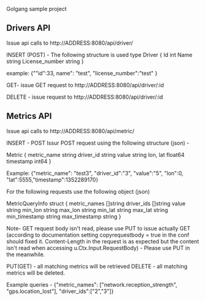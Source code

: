 Golgang sample project

Drivers API
-----------
Issue api calls to http://ADDRESS:8080/api/driver/

INSERT (POST) -
The following structure is used
type Driver {
	Id int
	Name string
	License_number string
}

example:
{""id":33, name": "test", "license_number":"test" }

GET- issue GET request to
http://ADDRESS:8080/api/driver/:id


DELETE - issue request to
http://ADDRESS:8080/api/driver/:id


Metrics API
-----------

Issue api calls to http://ADDRESS:8080/api/metric/

INSERT - POST
Issur POST request using the following structure (json) -

Metric {
	metric_name string
	driver_id   string
	value       string
	lon, lat    float64
	timestamp   int64
}

Example:
{"metric_name": "test3", "driver_id":"3", "value":"5", "lon":0, "lat":5555,"timestamp":1352289170}


For the following requests use the following object (json)


MetricQueryInfo struct {
	metric_names  []string
	driver_ids    []string
	value         string
	min_lon       string
	max_lon       string
	min_lat       string
	max_lat       string
	min_timestamp string
	max_timestamp string
}


Note-  GET request body isn't read, please use PUT to issue actually GET (according to
documentation setting copyrequestbody = true in the conf should fixed it. Content-Length in the request
is as expected but the content isn't read when accessing u.Ctx.Input.RequestBody) - Please use PUT in the meanwhile.

PUT(GET) - all matching metrics will be retrieved
DELETE - all matching metrics will be deleted.

Example queries -
{"metric_names": ["network.reception_strength", "gps.location_lost"], "driver_ids":["2","3"]}








